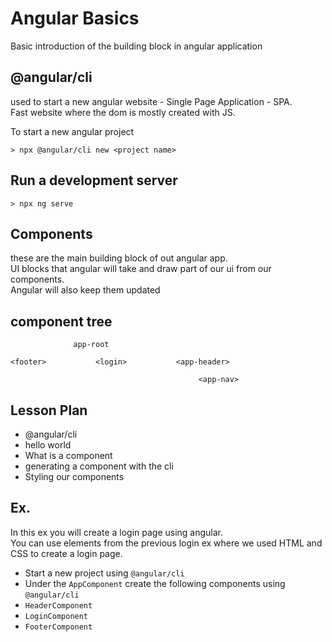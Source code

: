 # Angular Basics

Basic introduction of the building block in angular application

## @angular/cli

used to start a new angular website - Single Page Application - SPA.  
Fast website where the dom is mostly created with JS.  

To start a new angular project

```
> npx @angular/cli new <project name>
```

## Run a development server

```
> npx ng serve
```

## Components

these are the main building block of out angular app.  
UI blocks that angular will take and draw part of our ui from our components.  
Angular will also keep them updated

## component tree

                  app-root
                  
    <footer>           <login>           <app-header>
    
                                              <app-nav>

## Lesson Plan

- @angular/cli
- hello world
- What is a component
- generating a component with the cli
- Styling our components

## Ex.

In this ex you will create a login page using angular.  
You can use elements from the previous login ex where we used HTML and CSS to create a login page.  

- Start a new project using `@angular/cli`
- Under the `AppComponent` create the following components using `@angular/cli`
- `HeaderComponent`
- `LoginComponent`
- `FooterComponent`


